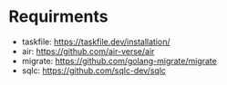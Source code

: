 # Requirments

- taskfile: https://taskfile.dev/installation/
- air: https://github.com/air-verse/air
- migrate: https://github.com/golang-migrate/migrate
- sqlc: https://github.com/sqlc-dev/sqlc